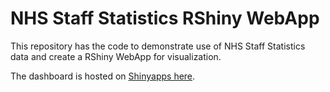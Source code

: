 # NHS Staff Statistics RShiny WebApp

This repository has the code to demonstrate use of NHS Staff Statistics data and create a RShiny WebApp for visualization.

The dashboard is hosted on <a href='https://prajwalkhairnar.shinyapps.io/nhs-workforce-statistics/'>Shinyapps here</a>. 
